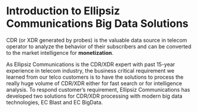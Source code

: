 # Introduction to Ellipsiz Communications Big Data Solutions

CDR (or XDR generated by probes) is the valuable data source in telecom operator to analyze the behavior of their subscribers and can be converted to the market intelligence for **monetization**.

As Ellipsiz Communications is the CDR/XDR expert with past 15-year experience in telecom industry, the business critical requirement we learned from our telco customers is to have the solutions to process the really huge volume of CDR/XDR either for fast search or for intelligence analysis. To respond customer’s requirement, Ellipsiz Communications has developed two solutions for CDR/XDR processing with modern big data technologies, EC Blast and EC BigData.
